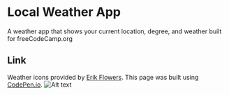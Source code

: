 # Local Weather App
A weather app that shows your current location, degree, and weather built for freeCodeCamp.org
## Link
Weather icons provided by [Erik Flowers](https://erikflowers.github.io/weather-icons/).
This page was built using [CodePen.io](https://codepen.io/tue41582/full/vdjGaN).
![Alt text](https://github.com/tue41582/Local-Weather/blob/master/Weather-App.PNG?raw=true)

